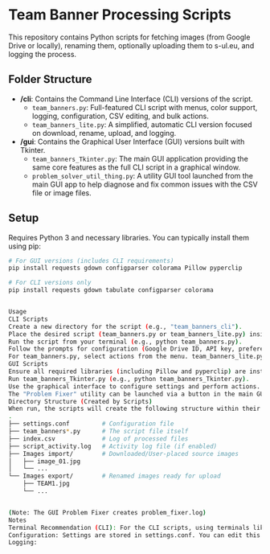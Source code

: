 # Team Banner Processing Scripts

This repository contains Python scripts for fetching images (from Google Drive or locally), renaming them, optionally uploading them to s-ul.eu, and logging the process.

## Folder Structure

-   **/cli**: Contains the Command Line Interface (CLI) versions of the script.
    -   `team_banners.py`: Full-featured CLI script with menus, color support, logging, configuration, CSV editing, and bulk actions.
    -   `team_banners_lite.py`: A simplified, automatic CLI version focused on download, rename, upload, and logging.
-   **/gui**: Contains the Graphical User Interface (GUI) versions built with Tkinter.
    -   `team_banners_Tkinter.py`: The main GUI application providing the same core features as the full CLI script in a graphical window.
    -   `problem_solver_util_thing.py`: A utility GUI tool launched from the main GUI app to help diagnose and fix common issues with the CSV file or image files.

## Setup

Requires Python 3 and necessary libraries. You can typically install them using pip:

```bash
# For GUI versions (includes CLI requirements)
pip install requests gdown configparser colorama Pillow pyperclip

# For CLI versions only
pip install requests gdown tabulate configparser colorama


Usage
CLI Scripts
Create a new directory for the script (e.g., "team_banners_cli").
Place the desired script (team_banners.py or team_banners_lite.py) inside the new directory.
Run the script from your terminal (e.g., python team_banners.py).
Follow the prompts for configuration (Google Drive ID, API key, preferences) on the first run.
For team_banners.py, select actions from the menu. team_banners_lite.py runs automatically after setup.
GUI Scripts
Ensure all required libraries (including Pillow and pyperclip) are installed.
Run team_banners_Tkinter.py (e.g., python team_banners_Tkinter.py).
Use the graphical interface to configure settings and perform actions.
The "Problem Fixer" utility can be launched via a button in the main GUI.
Directory Structure (Created by Scripts)
When run, the scripts will create the following structure within their directory:
.
├── settings.conf         # Configuration file
├── team_banners*.py      # The script file itself
├── index.csv             # Log of processed files
├── script_activity.log   # Activity log file (if enabled)
├── Images import/        # Downloaded/User-placed source images
│   ├── image_01.jpg
│   └── ...
└── Images export/        # Renamed images ready for upload
    ├── TEAM1.jpg
    └── ...


(Note: The GUI Problem Fixer creates problem_fixer.log)
Notes
Terminal Recommendation (CLI): For the CLI scripts, using terminals like Windows PowerShell, cmd, MobaXterm, or Termius might provide a more stable experience than the default Python IDLE shell.
Configuration: Settings are stored in settings.conf. You can edit this file directly or use the settings menu in the full CLI/GUI versions.
Logging:
